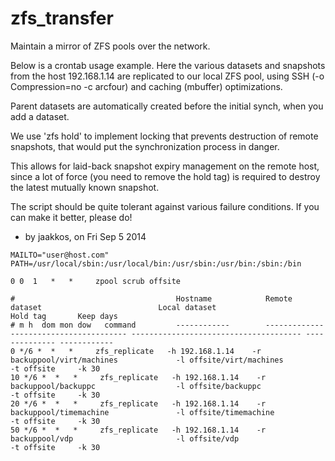zfs_transfer
============

Maintain a mirror of ZFS pools over the network.

Below is a crontab usage example. Here the various datasets
and snapshots from the host 192.168.1.14 are replicated to our local
ZFS pool, using SSH (-o Compression=no -c arcfour) and caching (mbuffer)
optimizations.

Parent datasets are automatically created before the initial synch,
when you add a dataset.

We use 'zfs hold' to implement locking that prevents destruction of
remote snapshots, that would put the synchronization process in danger.

This allows for laid-back snapshot expiry management on the remote host,
since a lot of force (you need to remove the hold tag) is required to
destroy the latest mutually known snapshot.

The script should be quite tolerant against various failure conditions.
If you can make it better, please do!

- by jaakkos, on Fri Sep 5 2014

```
MAILTO="user@host.com"
PATH=/usr/local/sbin:/usr/local/bin:/usr/sbin:/usr/bin:/sbin:/bin

0 0  1   *   *     zpool scrub offsite

#                                    Hostname            Remote dataset                          Local dataset                          Hold tag       Keep days
# m h  dom mon dow   command         ------------        --------------------------------------- -------------------------------------- -------------- ------------
0 */6 *  *   *     zfs_replicate   -h 192.168.1.14    -r backuppool/virt/machines             -l offsite/virt/machines               -t offsite     -k 30
10 */6 *  *   *     zfs_replicate   -h 192.168.1.14    -r backuppool/backuppc                  -l offsite/backuppc                    -t offsite     -k 30
20 */6 *  *   *     zfs_replicate   -h 192.168.1.14    -r backuppool/timemachine               -l offsite/timemachine                 -t offsite     -k 30
50 */6 *  *   *     zfs_replicate   -h 192.168.1.14    -r backuppool/vdp                       -l offsite/vdp                         -t offsite     -k 30
```
